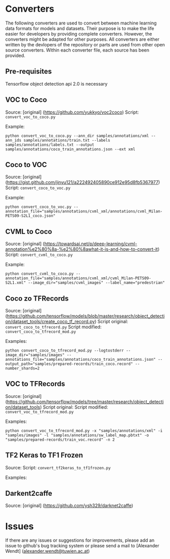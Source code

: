 # Converters
The following converters are used to convert between machine learning data formats for models and datasets. Their purpose is to make the life easier for developers by providing
complete converters. However, the converters might be adapted for other purposes. All converters are either written by the devlopers of the repository or parts are used from
other open source converters. Within each converter file, each source has been provided.

## Pre-requisites
Tensorflow object detection api 2.0 is necessary

## VOC to Coco
Source: [original] (https://github.com/yukkyo/voc2coco)
Script: `convert_voc_to_coco.py` 

Example: 
```shell
python convert_voc_to_coco.py --ann_dir samples/annotations/xml --ann_ids samples/annotations/train.txt --labels samples/annotations/labels.txt --output samples/annotations/coco_train_annotations.json --ext xml
```

## Coco to VOC
Source: [original] (https://gist.github.com/jinyu121/a222492405890ce912e95d8fb5367977)
Script: `convert_coco_to_voc.py` 

Example: 
```shell
python convert_coco_to_voc.py --annotation_file="samples/annotations/cvml_xml/annotations/cvml_Milan-PETS09-S2L1_coco.json"
```

## CVML to Coco
Source: [original] (https://towardsai.net/p/deep-learning/cvml-annotation%e2%80%8a-%e2%80%8awhat-it-is-and-how-to-convert-it)
Script: `convert_cvml_to_coco.py` 

Example: 
```shell
python convert_cvml_to_coco.py --annotation_file="samples/annotations/cvml_xml/cvml_Milan-PETS09-S2L1.xml" --image_dir="samples/cvml_images" --label_name="predestrian"
```

## Coco zo TFRecords
Source: [original] (https://github.com/tensorflow/models/blob/master/research/object_detection/dataset_tools/create_coco_tf_record.py)
Script original: `convert_coco_to_tfrecord.py`
Script modified: `convert_coco_to_tfrecord_mod.py`

Examples:
```shell
python convert_coco_to_tfrecord_mod.py --logtostderr --image_dir="samples/images" --annotations_file="samples/annotations/coco_train_annotations.json" --output_path="samples/prepared-records/train_coco.record" --number_shards=2
```

## VOC to TFRecords
Source: [original] (https://github.com/tensorflow/models/tree/master/research/object_detection/dataset_tools)
Script original: 
Script modified: `convert_voc_to_tfrecord_mod.py`

Examples:
```shell
python convert_voc_to_tfrecord_mod.py -x "samples/annotations/xml" -i "samples/images" -l "samples/annotations/sw_label_map.pbtxt" -o "samples/prepared-records/train_voc.record" -n 2
```

## TF2 Keras to TF1 Frozen
Source:
Script: `convert_tf2keras_to_tf1frozen.py`

Examples:

## Darkent2caffe
Source: [original] (https://github.com/ysh329/darknet2caffe)

# Issues
If there are any issues or suggestions for improvements, please add an issue to github's bug tracking system or please send a mail 
to [Alexander Wendt] (alexander.wendt@tuwien.ac.at)